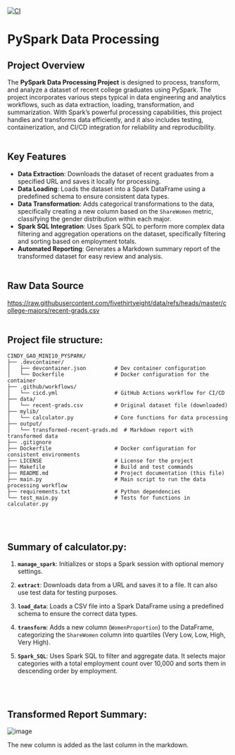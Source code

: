 [![CI](https://github.com/nogibjj/Cindy_Gao_mini10_pyspark/actions/workflows/cicd.yml/badge.svg)](https://github.com/nogibjj/Cindy_Gao_mini10_pyspark/actions/workflows/cicd.yml)
# PySpark Data Processing


## Project Overview

The **PySpark Data Processing Project** is designed to process, transform, and analyze a dataset of recent college graduates using PySpark. The project incorporates various steps typical in data engineering and analytics workflows, such as data extraction, loading, transformation, and summarization. With Spark’s powerful processing capabilities, this project handles and transforms data efficiently, and it also includes testing, containerization, and CI/CD integration for reliability and reproducibility.
<br><br>
## Key Features

- **Data Extraction**: Downloads the dataset of recent graduates from a specified URL and saves it locally for processing.
- **Data Loading**: Loads the dataset into a Spark DataFrame using a predefined schema to ensure consistent data types.
- **Data Transformation**: Adds categorical transformations to the data, specifically creating a new column based on the `ShareWomen` metric, classifying the gender distribution within each major.
- **Spark SQL Integration**: Uses Spark SQL to perform more complex data filtering and aggregation operations on the dataset, specifically filtering and sorting based on employment totals.
- **Automated Reporting**: Generates a Markdown summary report of the transformed dataset for easy review and analysis.
<br><br>

## Raw Data Source
https://raw.githubusercontent.com/fivethirtyeight/data/refs/heads/master/college-majors/recent-grads.csv
<br><br>

## Project file structure:
```plaintext
CINDY_GAO_MINI10_PYSPARK/
├── .devcontainer/
│   ├── devcontainer.json         # Dev container configuration
│   └── Dockerfile                # Docker configuration for the container
├── .github/workflows/
│   └── cicd.yml                  # GitHub Actions workflow for CI/CD
├── data/
│   └── recent-grads.csv          # Original dataset file (downloaded)
├── mylib/
│   └── calculator.py             # Core functions for data processing
├── output/
│   └── transformed-recent-grads.md  # Markdown report with transformed data
├── .gitignore
├── Dockerfile                    # Docker configuration for consistent environments
├── LICENSE                       # License for the project
├── Makefile                      # Build and test commands
├── README.md                     # Project documentation (this file)
├── main.py                       # Main script to run the data processing workflow
├── requirements.txt              # Python dependencies
└── test_main.py                  # Tests for functions in calculator.py
```
<br><br>


## Summary of calculator.py:
1. **`manage_spark`**: Initializes or stops a Spark session with optional memory settings.

2. **`extract`**: Downloads data from a URL and saves it to a file. It can also use test data for testing purposes.

3. **`load_data`**: Loads a CSV file into a Spark DataFrame using a predefined schema to ensure the correct data types.

4. **`transform`**: Adds a new column (`WomenProportion`) to the DataFrame, categorizing the `ShareWomen` column into quartiles (Very Low, Low, High, Very High).

5. **`Spark_SQL`**: Uses Spark SQL to filter and aggregate data. It selects major categories with a total employment count over 10,000 and sorts them in descending order by employment.

<br><br>

## Transformed Report Summary:
![image](https://github.com/user-attachments/assets/bf80cc88-a359-4c7e-a5f2-2360b1755ce8)

The new column is added as the last column in the markdown.






